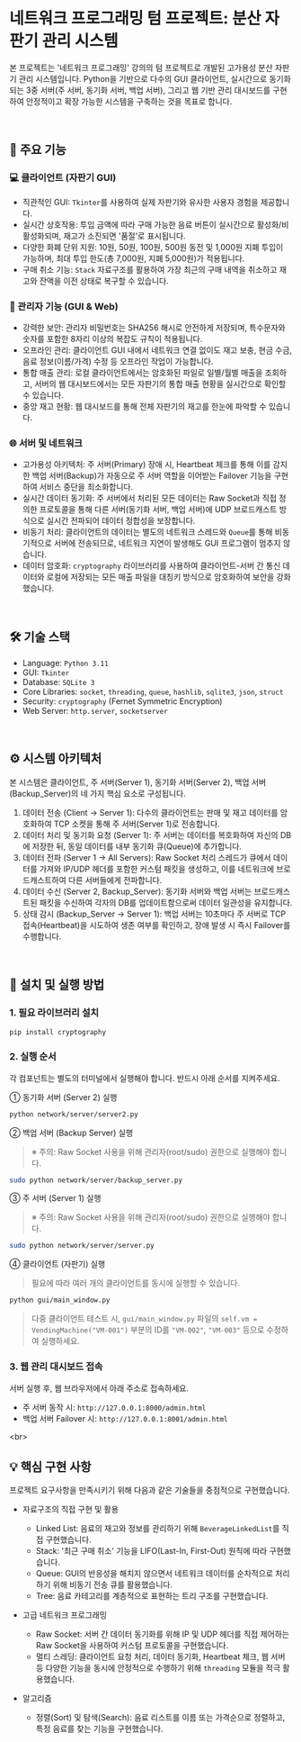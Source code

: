 # 네트워크 프로그래밍 텀 프로젝트: 분산 자판기 관리 시스템

본 프로젝트는 '네트워크 프로그래밍' 강의의 텀 프로젝트로 개발된 고가용성 분산 자판기 관리 시스템입니다. Python을 기반으로 다수의 GUI 클라이언트, 실시간으로 동기화되는 3중 서버(주 서버, 동기화 서버, 백업 서버), 그리고 웹 기반 관리 대시보드를 구현하여 안정적이고 확장 가능한 시스템을 구축하는 것을 목표로 합니다.

<br>

## 📜 주요 기능

### 💻 클라이언트 (자판기 GUI)
* 직관적인 GUI: `Tkinter`를 사용하여 실제 자판기와 유사한 사용자 경험을 제공합니다.
* 실시간 상호작용: 투입 금액에 따라 구매 가능한 음료 버튼이 실시간으로 활성화/비활성화되며, 재고가 소진되면 '품절'로 표시됩니다.
* 다양한 화폐 단위 지원: 10원, 50원, 100원, 500원 동전 및 1,000원 지폐 투입이 가능하며, 최대 투입 한도(총 7,000원, 지폐 5,000원)가 적용됩니다.
* 구매 취소 기능: `Stack` 자료구조를 활용하여 가장 최근의 구매 내역을 취소하고 재고와 잔액을 이전 상태로 복구할 수 있습니다.

### 🔐 관리자 기능 (GUI & Web)
* 강력한 보안: 관리자 비밀번호는 SHA256 해시로 안전하게 저장되며, 특수문자와 숫자를 포함한 8자리 이상의 복잡도 규칙이 적용됩니다.
* 오프라인 관리: 클라이언트 GUI 내에서 네트워크 연결 없이도 재고 보충, 현금 수금, 음료 정보(이름/가격) 수정 등 오프라인 작업이 가능합니다.
* 통합 매출 관리: 로컬 클라이언트에서는 암호화된 파일로 일별/월별 매출을 조회하고, 서버의 웹 대시보드에서는 모든 자판기의 통합 매출 현황을 실시간으로 확인할 수 있습니다.
* 중앙 재고 현황: 웹 대시보드를 통해 전체 자판기의 재고를 한눈에 파악할 수 있습니다.

### 🌐 서버 및 네트워크
* 고가용성 아키텍처: 주 서버(Primary) 장애 시, Heartbeat 체크를 통해 이를 감지한 백업 서버(Backup)가 자동으로 주 서버 역할을 이어받는 Failover 기능을 구현하여 서비스 중단을 최소화합니다.
* 실시간 데이터 동기화: 주 서버에서 처리된 모든 데이터는 Raw Socket과 직접 정의한 프로토콜을 통해 다른 서버(동기화 서버, 백업 서버)에 UDP 브로드캐스트 방식으로 실시간 전파되어 데이터 정합성을 보장합니다.
* 비동기 처리: 클라이언트의 데이터는 별도의 네트워크 스레드와 `Queue`를 통해 비동기적으로 서버에 전송되므로, 네트워크 지연이 발생해도 GUI 프로그램이 멈추지 않습니다.
* 데이터 암호화: `cryptography` 라이브러리를 사용하여 클라이언트-서버 간 통신 데이터와 로컬에 저장되는 모든 매출 파일을 대칭키 방식으로 암호화하여 보안을 강화했습니다.

<br>

## 🛠️ 기술 스택

* Language: `Python 3.11`
* GUI: `Tkinter`
* Database: `SQLite 3`
* Core Libraries: `socket`, `threading`, `queue`, `hashlib`, `sqlite3`, `json`, `struct`
* Security: `cryptography` (Fernet Symmetric Encryption)
* Web Server: `http.server`, `socketserver`

<br>

## ⚙️ 시스템 아키텍처

본 시스템은 클라이언트, 주 서버(Server 1), 동기화 서버(Server 2), 백업 서버(Backup_Server)의 네 가지 핵심 요소로 구성됩니다.

1.  데이터 전송 (Client → Server 1): 다수의 클라이언트는 판매 및 재고 데이터를 암호화하여 TCP 소켓을 통해 주 서버(Server 1)로 전송합니다.
2.  데이터 처리 및 동기화 요청 (Server 1): 주 서버는 데이터를 복호화하여 자신의 DB에 저장한 뒤, 동일 데이터를 내부 동기화 큐(Queue)에 추가합니다.
3.  데이터 전파 (Server 1 → All Servers): Raw Socket 처리 스레드가 큐에서 데이터를 가져와 IP/UDP 헤더를 포함한 커스텀 패킷을 생성하고, 이를 네트워크에 브로드캐스트하여 다른 서버들에게 전파합니다.
4.  데이터 수신 (Server 2, Backup_Server): 동기화 서버와 백업 서버는 브로드캐스트된 패킷을 수신하여 각자의 DB를 업데이트함으로써 데이터 일관성을 유지합니다.
5.  상태 감시 (Backup_Server → Server 1): 백업 서버는 10초마다 주 서버로 TCP 접속(Heartbeat)을 시도하여 생존 여부를 확인하고, 장애 발생 시 즉시 Failover를 수행합니다.

<br>

## 🚀 설치 및 실행 방법

### 1. 필요 라이브러리 설치

```bash
pip install cryptography
````

### 2\. 실행 순서

각 컴포넌트는 별도의 터미널에서 실행해야 합니다. 반드시 아래 순서를 지켜주세요.

① 동기화 서버 (Server 2) 실행

```bash
python network/server/server2.py
```

② 백업 서버 (Backup Server) 실행

> ※ 주의: Raw Socket 사용을 위해 관리자(root/sudo) 권한으로 실행해야 합니다.

```bash
sudo python network/server/backup_server.py
```

③ 주 서버 (Server 1) 실행

> ※ 주의: Raw Socket 사용을 위해 관리자(root/sudo) 권한으로 실행해야 합니다.

```bash
sudo python network/server/server.py
```

④ 클라이언트 (자판기) 실행

> 필요에 따라 여러 개의 클라이언트를 동시에 실행할 수 있습니다.

```bash
python gui/main_window.py
```

> 다중 클라이언트 테스트 시, `gui/main_window.py` 파일의 `self.vm = VendingMachine("VM-001")` 부분의 ID를 `"VM-002"`, `"VM-003"` 등으로 수정하여 실행하세요.

### 3\. 웹 관리 대시보드 접속

서버 실행 후, 웹 브라우저에서 아래 주소로 접속하세요.

  * 주 서버 동작 시: `http://127.0.0.1:8000/admin.html`
  * 백업 서버 Failover 시: `http://127.0.0.1:8001/admin.html`

\<br\>

## 💡 핵심 구현 사항

프로젝트 요구사항을 만족시키기 위해 다음과 같은 기술들을 중점적으로 구현했습니다.

  * 자료구조의 직접 구현 및 활용

      * Linked List: 음료의 재고와 정보를 관리하기 위해 `BeverageLinkedList`를 직접 구현했습니다.
      * Stack: '최근 구매 취소' 기능을 LIFO(Last-In, First-Out) 원칙에 따라 구현했습니다.
      * Queue: GUI의 반응성을 해치지 않으면서 네트워크 데이터를 순차적으로 처리하기 위해 비동기 전송 큐를 활용했습니다.
      * Tree: 음료 카테고리를 계층적으로 표현하는 트리 구조를 구현했습니다.

  * 고급 네트워크 프로그래밍

      * Raw Socket: 서버 간 데이터 동기화를 위해 IP 및 UDP 헤더를 직접 제어하는 Raw Socket을 사용하여 커스텀 프로토콜을 구현했습니다.
      * 멀티 스레딩: 클라이언트 요청 처리, 데이터 동기화, Heartbeat 체크, 웹 서버 등 다양한 기능을 동시에 안정적으로 수행하기 위해 `threading` 모듈을 적극 활용했습니다.

  * 알고리즘

      * 정렬(Sort) 및 탐색(Search): 음료 리스트를 이름 또는 가격순으로 정렬하고, 특정 음료를 찾는 기능을 구현했습니다.

<!-- end list -->

```
```
